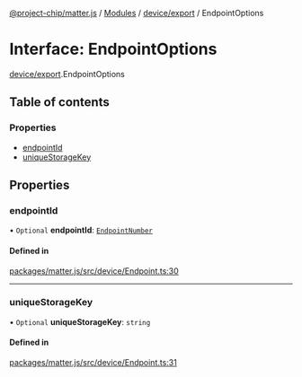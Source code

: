 [@project-chip/matter.js](../README.md) / [Modules](../modules.md) / [device/export](../modules/device_export.md) / EndpointOptions

# Interface: EndpointOptions

[device/export](../modules/device_export.md).EndpointOptions

## Table of contents

### Properties

- [endpointId](device_export.EndpointOptions.md#endpointid)
- [uniqueStorageKey](device_export.EndpointOptions.md#uniquestoragekey)

## Properties

### endpointId

• `Optional` **endpointId**: [`EndpointNumber`](../modules/datatype_export.md#endpointnumber)

#### Defined in

[packages/matter.js/src/device/Endpoint.ts:30](https://github.com/project-chip/matter.js/blob/3adaded6/packages/matter.js/src/device/Endpoint.ts#L30)

___

### uniqueStorageKey

• `Optional` **uniqueStorageKey**: `string`

#### Defined in

[packages/matter.js/src/device/Endpoint.ts:31](https://github.com/project-chip/matter.js/blob/3adaded6/packages/matter.js/src/device/Endpoint.ts#L31)
